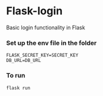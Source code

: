 # Flask-login

Basic login functionality in Flask

### Set up the env file in the folder

```
FLASK_SECRET_KEY=SECRET_KEY
DB_URL=DB_URL
```

### To run

```
flask run
```
